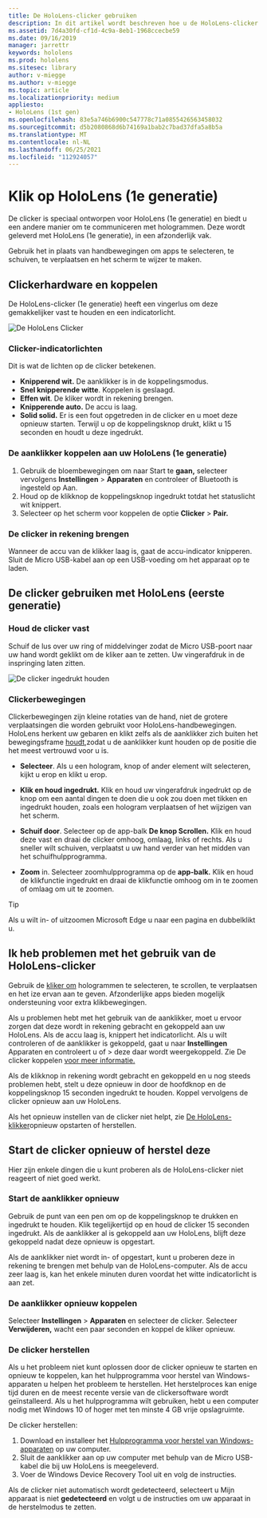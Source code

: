 ```yaml
---
title: De HoloLens-clicker gebruiken
description: In dit artikel wordt beschreven hoe u de HoloLens-clicker gebruikt, inclusief koppelen van klikers, kosten en herstel.
ms.assetid: 7d4a30fd-cf1d-4c9a-8eb1-1968ccecbe59
ms.date: 09/16/2019
manager: jarrettr
keywords: hololens
ms.prod: hololens
ms.sitesec: library
author: v-miegge
ms.author: v-miegge
ms.topic: article
ms.localizationpriority: medium
appliesto:
- HoloLens (1st gen)
ms.openlocfilehash: 83e5a746b6900c547778c71a0855426563458032
ms.sourcegitcommit: d5b2080868d6b74169a1bab2c7bad37dfa5a8b5a
ms.translationtype: MT
ms.contentlocale: nl-NL
ms.lasthandoff: 06/25/2021
ms.locfileid: "112924057"
---
```

# <a name="use-the-hololens-1st-gen-clicker"></a>Klik op HoloLens (1e generatie)

De clicker is speciaal ontworpen voor HoloLens (1e generatie) en biedt u een andere manier om te communiceren met hologrammen. Deze wordt geleverd met HoloLens (1e generatie), in een afzonderlijk vak.

Gebruik het in plaats van handbewegingen om apps te selecteren, te schuiven, te verplaatsen en het scherm te wijzer te maken.

## <a name="clicker-hardware-and-pairing"></a>Clickerhardware en koppelen

De HoloLens-clicker (1e generatie) heeft een vingerlus om deze gemakkelijker vast te houden en een indicatorlicht.

![De HoloLens Clicker](images/use-hololens-clicker-1.png)

### <a name="clicker-indicator-lights"></a>Clicker-indicatorlichten

Dit is wat de lichten op de clicker betekenen.

- **Knipperend wit.** De aanklikker is in de koppelingsmodus.
- **Snel knipperende witte**. Koppelen is geslaagd.
- **Effen wit**. De kliker wordt in rekening brengen.
- **Knipperende auto.** De accu is laag.
- **Solid solid.** Er is een fout opgetreden in de clicker en u moet deze opnieuw starten. Terwijl u op de koppelingsknop drukt, klikt u 15 seconden en houdt u deze ingedrukt.

### <a name="pair-the-clicker-with-your-hololens-1st-gen"></a>De aanklikker koppelen aan uw HoloLens (1e generatie)

1. Gebruik de bloembewegingen om naar Start te **gaan,** selecteer vervolgens **Instellingen**  >  **Apparaten** en controleer of Bluetooth is ingesteld op Aan.
1. Houd op de klikknop de koppelingsknop ingedrukt totdat het statuslicht wit knippert.
1. Selecteer op het scherm voor koppelen de optie **Clicker**  >  **Pair.**

### <a name="charge-the-clicker"></a>De clicker in rekening brengen

Wanneer de accu van de klikker laag is, gaat de accu-indicator knipperen. Sluit de Micro USB-kabel aan op een USB-voeding om het apparaat op te laden.

## <a name="use-the-clicker-with-hololens-1st-gen"></a>De clicker gebruiken met HoloLens (eerste generatie)

### <a name="hold-the-clicker"></a>Houd de clicker vast

Schuif de lus over uw ring of middelvinger zodat de Micro USB-poort naar uw hand wordt geklikt om de kliker aan te zetten. Uw vingerafdruk in de inspringing laten zitten.

![De clicker ingedrukt houden](images/use-hololens-clicker-2.png)

### <a name="clicker-gestures"></a>Clickerbewegingen

Clickerbewegingen zijn kleine rotaties van de hand, niet de grotere verplaatsingen die worden gebruikt voor HoloLens-handbewegingen. HoloLens herkent uw gebaren en klikt zelfs als de aanklikker zich buiten het bewegingsframe [houdt,](hololens1-basic-usage.md)zodat u de aanklikker kunt houden op de positie die het meest vertrouwd voor u is.

- **Selecteer**. Als u een hologram, knop of ander element wilt selecteren, kijkt u erop en klikt u erop.

- **Klik en houd ingedrukt.** Klik en houd uw vingerafdruk ingedrukt op de knop om een aantal dingen te doen die u ook zou doen met tikken en ingedrukt houden, zoals een hologram verplaatsen of het wijzigen van het scherm.

- **Schuif door**. Selecteer op de app-balk **De knop Scrollen.** Klik en houd deze vast en draai de clicker omhoog, omlaag, links of rechts. Als u sneller wilt schuiven, verplaatst u uw hand verder van het midden van het schuifhulpprogramma.

- **Zoom** in. Selecteer zoomhulpprogramma op de **app-balk.** Klik en houd de klikfunctie ingedrukt en draai de klikfunctie omhoog om in te zoomen of omlaag om uit te zoomen.

> [!TIP]
> Als u wilt in- of uitzoomen Microsoft Edge u naar een pagina en dubbelklikt u.

## <a name="im-having-problems-using-the-hololens-clicker"></a>Ik heb problemen met het gebruik van de HoloLens-clicker

Gebruik de [kliker om](hololens1-clicker.md) hologrammen te selecteren, te scrollen, te verplaatsen en het ize ervan aan te geven. Afzonderlijke apps bieden mogelijk ondersteuning voor extra klikbewegingen.

Als u problemen hebt met het gebruik van de aanklikker, moet u ervoor zorgen dat deze wordt in rekening gebracht en gekoppeld aan uw HoloLens. Als de accu laag is, knippert het indicatorlicht. Als u wilt controleren of de aanklikker is gekoppeld, gaat u naar **Instellingen** Apparaten en controleert u of  >   deze daar wordt weergekoppeld. Zie De clicker koppelen [voor meer informatie.](hololens1-clicker.md)

Als de klikknop in rekening wordt gebracht en gekoppeld en u nog steeds problemen hebt, stelt u deze opnieuw in door de hoofdknop en de koppelingsknop 15 seconden ingedrukt te houden. Koppel vervolgens de clicker opnieuw aan uw HoloLens.

Als het opnieuw instellen van de clicker niet helpt, zie [De HoloLens-klikker](hololens1-clicker.md#restart-or-recover-the-clicker)opnieuw opstarten of herstellen.
## <a name="restart-or-recover-the-clicker"></a>Start de clicker opnieuw of herstel deze

Hier zijn enkele dingen die u kunt proberen als de HoloLens-clicker niet reageert of niet goed werkt.

### <a name="restart-the-clicker"></a>Start de aanklikker opnieuw

Gebruik de punt van een pen om op de koppelingsknop te drukken en ingedrukt te houden. Klik tegelijkertijd op en houd de clicker 15 seconden ingedrukt. Als de aanklikker al is gekoppeld aan uw HoloLens, blijft deze gekoppeld nadat deze opnieuw is opgestart.

Als de aanklikker niet wordt in- of opgestart, kunt u proberen deze in rekening te brengen met behulp van de HoloLens-computer. Als de accu zeer laag is, kan het enkele minuten duren voordat het witte indicatorlicht is aan zet.

### <a name="re-pair-the-clicker"></a>De aanklikker opnieuw koppelen

Selecteer **Instellingen**  >  **Apparaten** en selecteer de clicker. Selecteer **Verwijderen,** wacht een paar seconden en koppel de kliker opnieuw.

### <a name="recover-the-clicker"></a>De clicker herstellen

Als u het probleem niet kunt oplossen door de clicker opnieuw te starten en opnieuw te koppelen, kan het hulpprogramma voor herstel van Windows-apparaten u helpen het probleem te herstellen. Het herstelproces kan enige tijd duren en de meest recente versie van de clickersoftware wordt geïnstalleerd. Als u het hulpprogramma wilt gebruiken, hebt u een computer nodig met Windows 10 of hoger met ten minste 4 GB vrije opslagruimte.

De clicker herstellen:

1. Download en installeer het [Hulpprogramma voor herstel van Windows-apparaten](https://dev.azure.com/ContentIdea/ContentIdea/_queries/query/8a004dbe-73f8-4a32-94bc-368fc2f2a895/) op uw computer.
1. Sluit de aanklikker aan op uw computer met behulp van de Micro USB-kabel die bij uw HoloLens is meegeleverd.
1. Voer de Windows Device Recovery Tool uit en volg de instructies.

Als de clicker niet automatisch wordt gedetecteerd, selecteert u Mijn apparaat is niet **gedetecteerd** en volgt u de instructies om uw apparaat in de herstelmodus te zetten.


